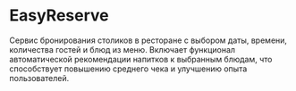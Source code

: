 # EasyReserve
Сервис бронирования столиков в ресторане с выбором даты, времени, количества гостей и блюд из меню. Включает функционал автоматической рекомендации напитков к выбранным блюдам, что способствует повышению среднего чека и улучшению опыта пользователей.
